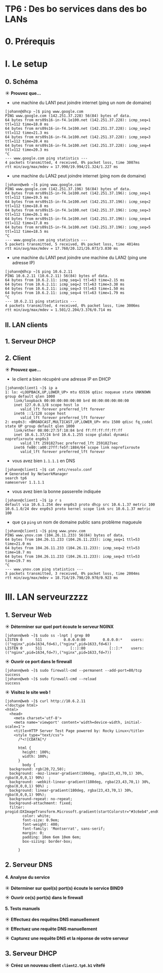 # TP6 : Des bo services dans des bo LANs

# 0. Prérequis

# I. Le setup

## 0. Schéma

☀️ **Prouvez que...**

- une machine du LAN1 peut joindre internet (ping un nom de domaine)

```
[johann@dhcp ~]$ ping www.google.com
PING www.google.com (142.251.37.228) 56(84) bytes of data.
64 bytes from mrs09s16-in-f4.1e100.net (142.251.37.228): icmp_seq=1 ttl=112 time=18.0 ms
64 bytes from mrs09s16-in-f4.1e100.net (142.251.37.228): icmp_seq=2 ttl=112 time=21.3 ms
64 bytes from mrs09s16-in-f4.1e100.net (142.251.37.228): icmp_seq=3 ttl=112 time=20.4 ms
64 bytes from mrs09s16-in-f4.1e100.net (142.251.37.228): icmp_seq=4 ttl=112 time=20.3 ms
^C
--- www.google.com ping statistics ---
4 packets transmitted, 4 received, 0% packet loss, time 3007ms
rtt min/avg/max/mdev = 17.990/19.994/21.324/1.227 ms
```





- une machine du LAN2 peut joindre internet (ping nom de domaine)

```
[johann@web ~]$ ping www.google.com
PING www.google.com (142.251.37.196) 56(84) bytes of data.
64 bytes from mrs09s15-in-f4.1e100.net (142.251.37.196): icmp_seq=1 ttl=112 time=19.5 ms
64 bytes from mrs09s15-in-f4.1e100.net (142.251.37.196): icmp_seq=2 ttl=112 time=18.8 ms
64 bytes from mrs09s15-in-f4.1e100.net (142.251.37.196): icmp_seq=3 ttl=112 time=26.1 ms
64 bytes from mrs09s15-in-f4.1e100.net (142.251.37.196): icmp_seq=4 ttl=112 time=17.8 ms
64 bytes from mrs09s15-in-f4.1e100.net (142.251.37.196): icmp_seq=5 ttl=112 time=18.5 ms
^C
--- www.google.com ping statistics ---
5 packets transmitted, 5 received, 0% packet loss, time 4014ms
rtt min/avg/max/mdev = 17.760/20.121/26.073/3.030 ms
```




- une machine du LAN1 peut joindre une machine du LAN2 (ping une adresse IP)

```
[johann@dhcp ~]$ ping 10.6.2.11
PING 10.6.2.11 (10.6.2.11) 56(84) bytes of data.
64 bytes from 10.6.2.11: icmp_seq=1 ttl=63 time=2.15 ms
64 bytes from 10.6.2.11: icmp_seq=2 ttl=63 time=3.38 ms
64 bytes from 10.6.2.11: icmp_seq=3 ttl=63 time=1.50 ms
64 bytes from 10.6.2.11: icmp_seq=4 ttl=63 time=1.79 ms
^C
--- 10.6.2.11 ping statistics ---
4 packets transmitted, 4 received, 0% packet loss, time 3006ms
rtt min/avg/max/mdev = 1.501/2.204/3.376/0.714 ms
```






## II. LAN clients

## 1. Serveur DHCP


## 2. Client

☀️ **Prouvez que...**

- le client a bien récupéré une adresse IP en DHCP

```
[johann@client1 ~]$ ip a
1: lo: <LOOPBACK,UP,LOWER_UP> mtu 65536 qdisc noqueue state UNKNOWN group default qlen 1000
    link/loopback 00:00:00:00:00:00 brd 00:00:00:00:00:00
    inet 127.0.0.1/8 scope host lo
       valid_lft forever preferred_lft forever
    inet6 ::1/128 scope host
       valid_lft forever preferred_lft forever
2: enp0s3: <BROADCAST,MULTICAST,UP,LOWER_UP> mtu 1500 qdisc fq_codel state UP group default qlen 1000
    link/ether 08:00:27:5f:18:84 brd ff:ff:ff:ff:ff:ff
    inet 10.6.1.37/24 brd 10.6.1.255 scope global dynamic noprefixroute enp0s3
       valid_lft 2591827sec preferred_lft 2591827sec
    inet6 fe80::a00:27ff:fe5f:1884/64 scope link noprefixroute
       valid_lft forever preferred_lft forever
```



- vous avez bien `1.1.1.1` en DNS

```
[johann@client1 ~]$ cat /etc/resolv.conf
# Generated by NetworkManager
search tp6
nameserver 1.1.1.1
```



- vous avez bien la bonne passerelle indiquée

```
[johann@client1 ~]$ ip r s
default via 10.6.1.254 dev enp0s3 proto dhcp src 10.6.1.37 metric 100
10.6.1.0/24 dev enp0s3 proto kernel scope link src 10.6.1.37 metric 100
```


- que ça `ping` un nom de domaine public sans problème magueule

```
[johann@client1 ~]$ ping www.ynov.com
PING www.ynov.com (104.26.11.233) 56(84) bytes of data.
64 bytes from 104.26.11.233 (104.26.11.233): icmp_seq=1 ttl=53 time=21.0 ms
64 bytes from 104.26.11.233 (104.26.11.233): icmp_seq=2 ttl=53 time=18.7 ms
64 bytes from 104.26.11.233 (104.26.11.233): icmp_seq=3 ttl=53 time=19.7 ms
^C
--- www.ynov.com ping statistics ---
3 packets transmitted, 3 received, 0% packet loss, time 2004ms
rtt min/avg/max/mdev = 18.714/19.798/20.970/0.923 ms
```


# III. LAN serveurzzzz

## 1. Serveur Web

☀️ **Déterminer sur quel port écoute le serveur NGINX**

```
[johann@web ~]$ sudo ss -lnpt | grep 80
LISTEN 0      511          0.0.0.0:80        0.0.0.0:*    users:(("nginx",pid=1634,fd=6),("nginx",pid=1633,fd=6))
LISTEN 0      511             [::]:80           [::]:*    users:(("nginx",pid=1634,fd=7),("nginx",pid=1633,fd=7))
```


☀️ **Ouvrir ce port dans le firewall**

```
[johann@web ~]$ sudo firewall-cmd --permanent --add-port=80/tcp
success
[johann@web ~]$ sudo firewall-cmd --reload
success
```


☀️ **Visitez le site web !**

```
[johann@web ~]$ curl http://10.6.2.11
<!doctype html>
<html>
  <head>
    <meta charset='utf-8'>
    <meta name='viewport' content='width=device-width, initial-scale=1'>
    <title>HTTP Server Test Page powered by: Rocky Linux</title>
    <style type="text/css">
      /*<![CDATA[*/

      html {
        height: 100%;
        width: 100%;
      }
        body {
  background: rgb(20,72,50);
  background: -moz-linear-gradient(180deg, rgba(23,43,70,1) 30%, rgba(0,0,0,1) 90%)  ;
  background: -webkit-linear-gradient(180deg, rgba(23,43,70,1) 30%, rgba(0,0,0,1) 90%) ;
  background: linear-gradient(180deg, rgba(23,43,70,1) 30%, rgba(0,0,0,1) 90%);
  background-repeat: no-repeat;
  background-attachment: fixed;
  filter: progid:DXImageTransform.Microsoft.gradient(startColorstr="#3c6eb4",endColorstr="#3c95b4",GradientType=1);
        color: white;
        font-size: 0.9em;
        font-weight: 400;
        font-family: 'Montserrat', sans-serif;
        margin: 0;
        padding: 10em 6em 10em 6em;
        box-sizing: border-box;

      }
```



## 2. Serveur DNS

#### 4. Analyse du service

☀️ **Déterminer sur quel(s) port(s) écoute le service BIND9**





☀️ **Ouvrir ce(s) port(s) dans le firewall**





#### 5. Tests manuels

☀️ **Effectuez des requêtes DNS manuellement** 






☀️ **Effectuez une requête DNS manuellement** 







☀️ **Capturez une requête DNS et la réponse de votre serveur**






## 3. Serveur DHCP


☀️ **Créez un nouveau client `client2.tp6.b1` vitefé**



